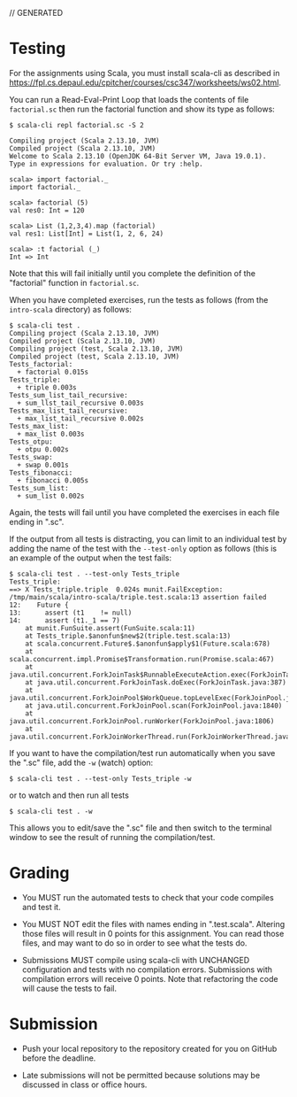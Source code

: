 // GENERATED

# Testing #

For the assignments using Scala, you must install scala-cli as described in <https://fpl.cs.depaul.edu/cpitcher/courses/csc347/worksheets/ws02.html>.

You can run a Read-Eval-Print Loop that loads the contents of file `factorial.sc` then run the factorial function and show its type as follows:

    $ scala-cli repl factorial.sc -S 2
    
    Compiling project (Scala 2.13.10, JVM)
    Compiled project (Scala 2.13.10, JVM)
    Welcome to Scala 2.13.10 (OpenJDK 64-Bit Server VM, Java 19.0.1).
    Type in expressions for evaluation. Or try :help.
    
    scala> import factorial._
    import factorial._
    
    scala> factorial (5)
    val res0: Int = 120
    
    scala> List (1,2,3,4).map (factorial)
    val res1: List[Int] = List(1, 2, 6, 24)
    
    scala> :t factorial (_)
    Int => Int
    
Note that this will fail initially until you complete the definition of the "factorial" function in `factorial.sc`.

When you have completed exercises, run the tests as follows (from the `intro-scala` directory) as follows:

    $ scala-cli test .
    Compiling project (Scala 2.13.10, JVM)
    Compiled project (Scala 2.13.10, JVM)
    Compiling project (test, Scala 2.13.10, JVM)
    Compiled project (test, Scala 2.13.10, JVM)
    Tests_factorial:
      + factorial 0.015s
    Tests_triple:
      + triple 0.003s
    Tests_sum_list_tail_recursive:
      + sum_llst_tail_recursive 0.003s
    Tests_max_list_tail_recursive:
      + max_list_tail_recursive 0.002s
    Tests_max_list:
      + max_list 0.003s
    Tests_otpu:
      + otpu 0.002s
    Tests_swap:
      + swap 0.001s
    Tests_fibonacci:
      + fibonacci 0.005s
    Tests_sum_list:
      + sum_list 0.002s

Again, the tests will fail until you have completed the exercises in each file ending in ".sc".

If the output from all tests is distracting, you can limit to an individual test by adding the name of the test with the `--test-only` option as follows (this is an example of the output when the test fails:

    $ scala-cli test . --test-only Tests_triple 
    Tests_triple:
    ==> X Tests_triple.triple  0.024s munit.FailException: /tmp/main/scala/intro-scala/triple.test.scala:13 assertion failed
    12:    Future {
    13:      assert (t1    != null)
    14:      assert (t1._1 == 7)
        at munit.FunSuite.assert(FunSuite.scala:11)
        at Tests_triple.$anonfun$new$2(triple.test.scala:13)
        at scala.concurrent.Future$.$anonfun$apply$1(Future.scala:678)
        at scala.concurrent.impl.Promise$Transformation.run(Promise.scala:467)
        at java.util.concurrent.ForkJoinTask$RunnableExecuteAction.exec(ForkJoinTask.java:1423)
        at java.util.concurrent.ForkJoinTask.doExec(ForkJoinTask.java:387)
        at java.util.concurrent.ForkJoinPool$WorkQueue.topLevelExec(ForkJoinPool.java:1311)
        at java.util.concurrent.ForkJoinPool.scan(ForkJoinPool.java:1840)
        at java.util.concurrent.ForkJoinPool.runWorker(ForkJoinPool.java:1806)
        at java.util.concurrent.ForkJoinWorkerThread.run(ForkJoinWorkerThread.java:177)

If you want to have the compilation/test run automatically when you save the ".sc" file, add the `-w` (watch) option:

    $ scala-cli test . --test-only Tests_triple -w

or to watch and then run all tests

    $ scala-cli test . -w

This allows you to edit/save the ".sc" file and then switch to the terminal window to see the result of running the compilation/test.

# Grading #

 * You MUST run the automated tests to check that your code compiles and test it.

 * You MUST NOT edit the files with names ending in ".test.scala".
   Altering those files will result in 0 points for this assignment.
   You can read those files, and may want to do so in order to see what the tests do.
 
 * Submissions MUST compile using scala-cli with UNCHANGED configuration and tests with no compilation errors. 
   Submissions with compilation errors will receive 0 points.
   Note that refactoring the code will cause the tests to fail.

# Submission #

 * Push your local repository to the repository created for you on GitHub before the deadline.
 
 * Late submissions will not be permitted because solutions may be discussed in class or office hours.
